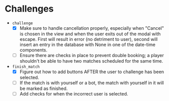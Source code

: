 # Challenges
- `challenge` 
    - [x]  Make sure to handle cancellation properly, especially when "Cancel" is chosen in the view and when the user exits out of the modal with escape. First will result in error (no detriment to user), second will insert an entry in the database with None in one of the date-time components.
    - [ ] Ensure there are checks in place to prevent double booking; a player shouldn't be able to have two matches scheduled for the same time.
- `finish_match`
    - [x] Figure out how to add buttons AFTER the user to challenge has been selected.
    - [ ] If the match is with yourself or a bot, the match with yourself in it will be marked as finished.
    - [ ] Add checks for when the incorrect user is selected.
